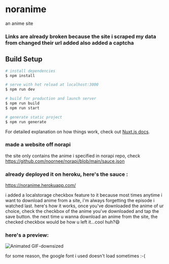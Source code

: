 # noranime
an anime site
### Links are already broken because the site i scraped my data from changed their url added also added a captcha 

## Build Setup

```bash
# install dependencies
$ npm install

# serve with hot reload at localhost:3000
$ npm run dev

# build for production and launch server
$ npm run build
$ npm run start

# generate static project
$ npm run generate
```

For detailed explanation on how things work, check out [Nuxt.js docs](https://nuxtjs.org).

### made a website off norapi
the site only contains the anime i specified in norapi repo, check https://github.com/noornee/norapi/blob/main/sauce.json

### already deployed it on heroku, here's the sauce : 
https://noranime.herokuapp.com/

i added a localstorage checkbox feature to it because most times anytime i want to download anime from a site, i'm always forgetting the episode i watched last.
here's how it works, once you've downloaded the anime of ur choice, check the checkbox of the anime you've downloaded and tap the save button. the next time u wanna download an anime from the site, the checked checkbox would be how u left it...cool huh?😄
### here's a preview:

![Animated GIF-downsized](https://user-images.githubusercontent.com/71889751/99088703-aa8f3480-25cc-11eb-83ae-8aa36ebbade6.gif)

for some reason, the google font i used doesn't load sometimes :-(
